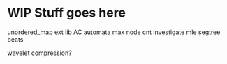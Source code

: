 # WIP Stuff goes here

unordered_map
ext lib
AC automata max node cnt
investigate mle
segtree beats

wavelet compression?